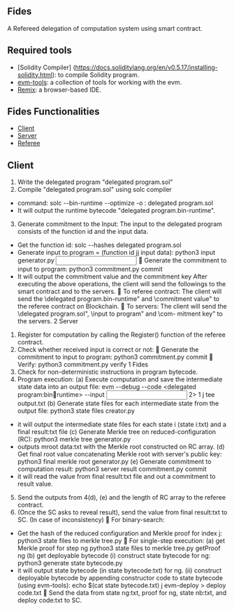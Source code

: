 ## Fides
A Refereed delegation of computation system using smart contract. 

## Required tools
- [Solidity Compiler] (https://docs.soliditylang.org/en/v0.5.17/installing-solidity.html): to compile Solidity program.
- [evm-tools](https://github.com/CoinCulture/evm-tools): a collection of tools for working with the evm.
- [Remix](https://remix.ethereum.org/): a browser-based IDE.

## Fides Functionalities

- [Client](#client)
- [Server](#server)
- [Referee](#referee)


## Client
1. Write the delegated program  "delegated program.sol"
2. Compile "delegated program.sol" using solc compiler
- command: solc --bin-runtime --optimize -o : delegated program.sol
- It will output the runtime bytecode "delegated program.bin-runtime".
3. Generate commitment to the Input: The input to the delegated program consists of the function id and the input data.
- Get the function id: solc --hashes delegated program.sol
- Generate input to program = (function id jj input data):
  python3 input generator.py <input data:txt> <function id>
 Generate the commitment to input to program: python3 commitment.py commit
- It will output the commitment value and the commitment key
After executing the above operations, the client will send the followings to the smart contract and
to the servers.
 To referee contract: The client will send the \delegated program.bin-runtime" and \commitment value"
to the referee contract on Blockchain.
 To servers: The client will send the \delegated program.sol", \input to program" and \com-
mitment key" to the servers.
2 Server
1. Register for computation by calling the Register() function of the referee contract.
2. Check whether received input is correct or not:
 Generate the commitment to input to program: python3 commitment.py commit
 Verify: python3 commitment.py verify <commitment value> <commitment key>
1
Fides
3. Check for non-deterministic instructions in program bytecode.
4. Program execution:
(a) Execute computation and save the intermediate state data into an output file:
evm --debug --code <delegated program:bin􀀀runtime> --input <input to program> 2>
1 j tee output.txt
(b) Generate state files for each intermediate state from the output file:
python3 state files creator.py
- it will output the intermediate state files for each state i (state i:txt) and a final result:txt
file
(c) Generate Merkle tree on reduced-configuration (RC):
python3 merkle tree generator.py <hashed RC:txt>
- outputs mroot data:txt with the Merkle root constructed on RC array.
(d) Get final root value concatenating Merkle root with server's public key:
python3 final merkle root generator.py <mroot data:txt>
(e) Generate commitment to computation result:
python3 server result commitment.py commit
- it will read the value from final result:txt file and out a commitment to result value.
5. Send the outputs from 4(d), (e) and the length of RC array to the referee contract.
6. (Once the SC asks to reveal result), send the value from final result:txt to SC.
(In case of inconsistency)
 For binary-search:
- Get the hash of the reduced configuration and Merkle proof for index j:
python3 state files to merkle tree.py <state j:txt>
 For single-step execution:
(a) get Merkle proof for step ng
python3 state files to merkle tree.py <state ng:txt> getProof ng
(b) get deployable bytecode
(i) construct state bytecode for ng:
python3 generate state bytecode.py <state ng:txt>
- it will output state bytecode (in state bytecode:txt) for ng.
(ii) construct deployable bytecode by appending constructor code to state bytecode
(using evm-tools):
echo $(cat state bytecode.txt) j evm-deploy > deploy code.txt
 Send the data from state ng:txt, proof for ng, state nb:txt, and deploy code:txt to SC.

